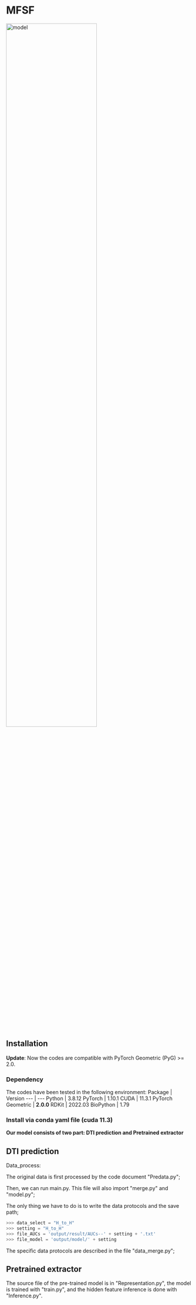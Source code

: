 # MFSF
<img src="./image/intro.png" alt="model"  width="70%"/>

## Installation
**Update**: Now the codes are compatible with PyTorch Geometric (PyG) >= 2.0.
### Dependency
The codes have been tested in the following environment:
Package  | Version
--- | ---
Python | 3.8.12
PyTorch | 1.10.1
CUDA | 11.3.1
PyTorch Geometric | **2.0.0**
RDKit | 2022.03
BioPython | 1.79
### Install via conda yaml file (cuda 11.3)

**Our model consists of two part: DTI prediction and Pretrained extractor**
## DTI prediction
Data_process: 

The original data is first processed by the code document "Predata.py";
              
Then, we can run main.py. This file will also import "merge.py" and "model.py";

The only thing we have to do is to write the data protocols and the save path;
              
```python
>>> data_select = "H_to_H"
>>> setting = "H_to_H"
>>> file_AUCs = 'output/result/AUCs--' + setting + '.txt'
>>> file_model = 'output/model/' + setting
```

The specific data protocols are described in the file "data_merge.py";

## Pretrained extractor

The source file of the pre-trained model is in "Representation.py", the model is trained with "train.py", and the hidden feature inference is done with "Inference.py".

